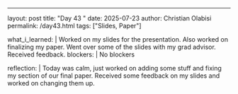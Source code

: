 ---
layout: post
title: "Day 43 "
date: 2025-07-23
author: Christian Olabisi
permalink: /day43.html
tags: ["Slides, Paper"]

what_i_learned: |
  Worked on my slides for the presentation. Also worked on finalizing my paper. Went over some of the slides with my grad advisor. Received feedback. 
blockers: |
  No blockers

reflection: |
  Today was calm, just worked on adding some stuff and fixing my section of our final paper. Received some feedback on my slides and worked on changing them up.


